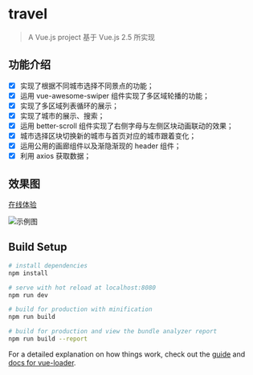 # travel

> A Vue.js project
> 基于 Vue.js 2.5 所实现
## 功能介绍

- [x] 实现了根据不同城市选择不同景点的功能；
- [x] 运用 vue-awesome-swiper 组件实现了多区域轮播的功能；
- [x] 实现了多区域列表循环的展示；
- [x] 实现了城市的展示、搜索；
- [x] 运用 better-scroll 组件实现了右侧字母与左侧区块动画联动的效果；
- [x] 城市选择区块切换新的城市与首页对应的城市跟着变化；
- [x] 运用公用的画廊组件以及渐隐渐现的 header 组件；
- [x] 利用 axios 获取数据；

## 效果图 
[在线体验](http://www.wangyibei.cn/VueNote-Travel/#/)

![示例图](https://user-images.githubusercontent.com/29577784/40925101-79e090ae-684b-11e8-9f58-7a7517a4e447.gif)


## Build Setup

``` bash
# install dependencies
npm install

# serve with hot reload at localhost:8080
npm run dev

# build for production with minification
npm run build

# build for production and view the bundle analyzer report
npm run build --report
```

For a detailed explanation on how things work, check out the [guide](http://vuejs-templates.github.io/webpack/) and [docs for vue-loader](http://vuejs.github.io/vue-loader).
